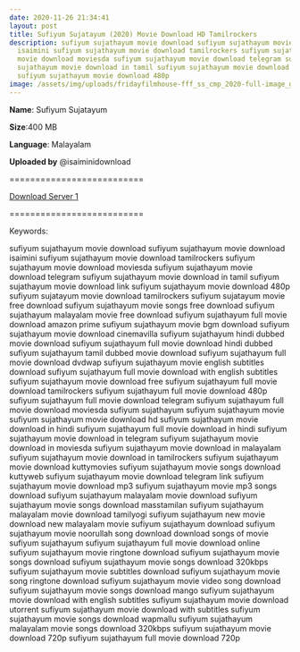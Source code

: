 ```yaml
---
date: 2020-11-26 21:34:41
layout: post
title: Sufiyum Sujatayum (2020) Movie Download HD Tamilrockers
description: sufiyum sujathayum movie download sufiyum sujathayum movie download
  isaimini sufiyum sujathayum movie download tamilrockers sufiyum sujathayum
  movie download moviesda sufiyum sujathayum movie download telegram sufiyum
  sujathayum movie download in tamil sufiyum sujathayum movie download link
  sufiyum sujathayum movie download 480p
image: /assets/img/uploads/fridayfilmhouse-fff_ss_cmp_2020-full-image_gallerybackground-us-us-1593427022216._sx1080_.jpg
---
```

**Name**: Sufiyum Sujatayum


**Size**:400 MB


**Language**: Malayalam


**Uploaded by** @isaiminidownload



\==========================

[Download Server 1](https://drive.softpedia.workers.dev/(%2520Telegram%2520%40isaiminidownload%2520)%2520-%2520Sufiyum%2520Sujatayum%2520(2020)%2520Malaylaam%2520Proper%2520HDRip%2520x264%2520AAC%2520400MB%2520ESub.mkv?rootId=0APvS4FUVkGTzUk9PVA)

[](https://drive.softpedia.workers.dev/(%2520Telegram%2520%40isaiminidownload%2520)%2520-%2520Sufiyum%2520Sujatayum%2520(2020)%2520Malaylaam%2520Proper%2520HDRip%2520x264%2520AAC%2520400MB%2520ESub.mkv?rootId=0APvS4FUVkGTzUk9PVA)==========================


Keywords:

sufiyum sujathayum movie download
sufiyum sujathayum movie download isaimini
sufiyum sujathayum movie download tamilrockers
sufiyum sujathayum movie download moviesda
sufiyum sujathayum movie download telegram
sufiyum sujathayum movie download in tamil
sufiyum sujathayum movie download link
sufiyum sujathayum movie download 480p
sufiyum sujatayum movie download tamilrockers
sufiyum sujatayum movie free download
sufiyum sujathayum movie songs free download
sufiyum sujathayum malayalam movie free download
sufiyum sujathayum full movie download amazon prime
sufiyum sujathayum movie bgm download
sufiyum sujathayum movie download cinemavilla
sufiyum sujathayum hindi dubbed movie download
sufiyum sujathayum full movie download hindi dubbed
sufiyum sujathayum tamil dubbed movie download
sufiyum sujathayum full movie download dvdwap
sufiyum sujathayum movie english subtitles download
sufiyum sujathayum full movie download with english subtitles
sufiyum sujathayum movie download free
sufiyum sujathayum full movie download tamilrockers
sufiyum sujathayum full movie download 480p
sufiyum sujathayum full movie download telegram
sufiyum sujathayum full movie download moviesda
sufiyum sujathayum
sufiyum sujathayum movie
sufiyum sujathayum movie download hd
sufiyum sujathayum movie download in hindi
sufiyum sujathayum full movie download in hindi
sufiyum sujathayum movie download in telegram
sufiyum sujathayum movie download in moviesda
sufiyum sujathayum movie download in malayalam
sufiyum sujathayum movie download in tamilrockers
sufiyum sujathayum movie download kuttymovies
sufiyum sujathayum movie songs download kuttyweb
sufiyum sujathayum movie download telegram link
sufiyum sujathayum movie download mp3
sufiyum sujathayum movie mp3 songs download
sufiyum sujathayum malayalam movie download
sufiyum sujathayum movie songs download masstamilan
sufiyum sujathayum malayalam movie download tamilyogi
sufiyum sujathayum new movie download
new malayalam movie sufiyum sujathayum download
sufiyum sujathayum movie noorullah song download
download songs of movie sufiyum sujathayum
sufiyum sujathayum full movie download online
sufiyum sujathayum movie ringtone download
sufiyum sujathayum movie songs download
sufiyum sujathayum movie songs download 320kbps
sufiyum sujathayum movie subtitles download
sufiyum sujathayum movie song ringtone download
sufiyum sujathayum movie video song download
sufiyum sujathayum movie songs download mango
sufiyum sujathayum movie download with english subtitles
sufiyum sujathayum movie download utorrent
sufiyum sujathayum movie download with subtitles
sufiyum sujathayum movie songs download wapmallu
sufiyum sujathayum malayalam movie songs download 320kbps
sufiyum sujathayum movie download 720p
sufiyum sujathayum full movie download 720p